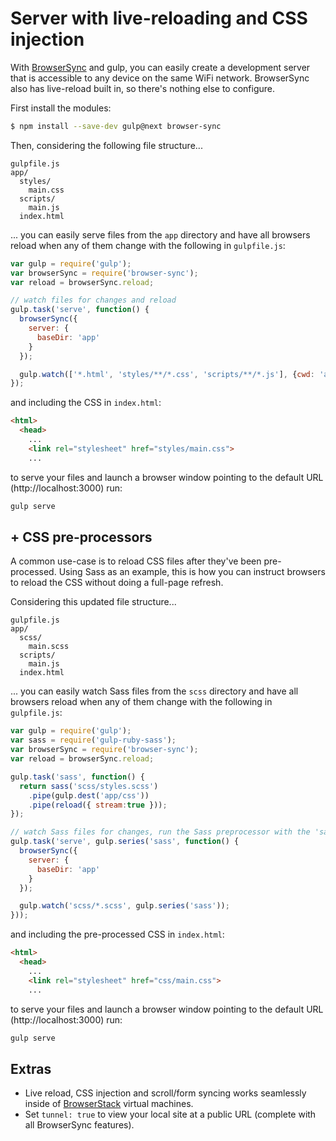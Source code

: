 # Server with live-reloading and CSS injection

With [BrowserSync](https://browsersync.io) and gulp, you can easily create a development server that is accessible to any device on the same WiFi network. BrowserSync also has live-reload built in, so there's nothing else to configure.

First install the modules:

```sh
$ npm install --save-dev gulp@next browser-sync
```

Then, considering the following file structure...

```
gulpfile.js
app/
  styles/
    main.css
  scripts/
    main.js
  index.html
```

... you can easily serve files from the `app` directory and have all browsers reload when any of them change with the following in `gulpfile.js`:

```js
var gulp = require('gulp');
var browserSync = require('browser-sync');
var reload = browserSync.reload;

// watch files for changes and reload
gulp.task('serve', function() {
  browserSync({
    server: {
      baseDir: 'app'
    }
  });

  gulp.watch(['*.html', 'styles/**/*.css', 'scripts/**/*.js'], {cwd: 'app'}, reload);
});

```

and including the CSS in `index.html`:

```html
<html>
  <head>
    ...
    <link rel="stylesheet" href="styles/main.css">
    ...

```

to serve your files and launch a browser window pointing to the default URL (http://localhost:3000) run:

```bash
gulp serve
```


## + CSS pre-processors

A common use-case is to reload CSS files after they've been pre-processed. Using Sass as an example, this is how you can instruct browsers to reload the CSS without doing a full-page refresh.

Considering this updated file structure...

```
gulpfile.js
app/
  scss/
    main.scss
  scripts/
    main.js
  index.html
```
... you can easily watch Sass files from the `scss` directory and have all browsers reload when any of them change with the following in `gulpfile.js`:

```js
var gulp = require('gulp');
var sass = require('gulp-ruby-sass');
var browserSync = require('browser-sync');
var reload = browserSync.reload;

gulp.task('sass', function() {
  return sass('scss/styles.scss')
    .pipe(gulp.dest('app/css'))
    .pipe(reload({ stream:true }));
});

// watch Sass files for changes, run the Sass preprocessor with the 'sass' task and reload
gulp.task('serve', gulp.series('sass', function() {
  browserSync({
    server: {
      baseDir: 'app'
    }
  });

  gulp.watch('scss/*.scss', gulp.series('sass'));
}));
```

and including the pre-processed CSS in `index.html`:

```html
<html>
  <head>
    ...
    <link rel="stylesheet" href="css/main.css">
    ...

```

to serve your files and launch a browser window pointing to the default URL (http://localhost:3000) run:

```bash
gulp serve
```

## Extras

- Live reload, CSS injection and scroll/form syncing works seamlessly inside of [BrowserStack](https://www.browserstack.com/) virtual machines.
- Set `tunnel: true` to view your local site at a public URL (complete with all BrowserSync features).
